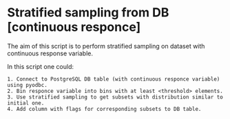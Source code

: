 # Stratified sampling from DB [continuous responce]
The aim of this script is to perform stratified sampling on dataset with continuous response variable.

In this script one could:

    1. Connect to PostgreSQL DB table (with continuous responce variable) using pyodbc.
    2. Bin responce variable into bins with at least <threshold> elements.
    3. Use stratified sampling to get subsets with distribution similar to initial one.
    4. Add column with flags for corresponding subsets to DB table.
